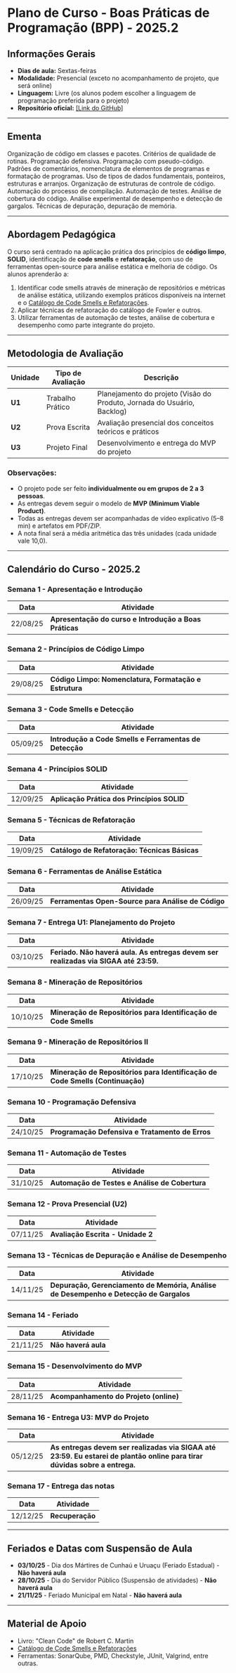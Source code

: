 # Plano de Curso - Boas Práticas de Programação (BPP) - 2025.2

## Informações Gerais

- **Dias de aula:** Sextas-feiras
- **Modalidade:** Presencial (exceto no acompanhamento de projeto, que será online)
- **Linguagem:** Livre (os alunos podem escolher a linguagem de programação preferida para o projeto)
- **Repositório oficial:** [\[Link do GitHub\]](https://github.com/fmarquesfilho/bpp-2025-2)

---

## Ementa

Organização de código em classes e pacotes. Critérios de qualidade de rotinas. Programação defensiva. Programação com pseudo-código. Padrões de comentários, nomenclatura de elementos de programas e formatação de programas. Uso de tipos de dados fundamentais, ponteiros, estruturas e arranjos. Organização de estruturas de controle de código. Automação do processo de compilação. Automação de testes. Análise de cobertura do código. Análise experimental de desempenho e detecção de gargalos. Técnicas de depuração, depuração de memória.

---

## Abordagem Pedagógica

O curso será centrado na aplicação prática dos princípios de **código limpo**, **SOLID**, identificação de **code smells** e **refatoração**, com uso de ferramentas open-source para análise estática e melhoria de código. Os alunos aprenderão a:

1. Identificar code smells através de mineração de repositórios e métricas de análise estática, utilizando exemplos práticos disponíveis na internet e o [Catálogo de Code Smells e Refatorações](https://luzkan.github.io/smells/).
2. Aplicar técnicas de refatoração do catálogo de Fowler e outros.
3. Utilizar ferramentas de automação de testes, análise de cobertura e desempenho como parte integrante do projeto.

---

## Metodologia de Avaliação

| Unidade | Tipo de Avaliação | Descrição |
|---------|-------------------|-----------|
| **U1**  | Trabalho Prático  | Planejamento do projeto (Visão do Produto, Jornada do Usuário, Backlog) |
| **U2**  | Prova Escrita     | Avaliação presencial dos conceitos teóricos e práticos |
| **U3**  | Projeto Final     | Desenvolvimento e entrega do MVP do projeto |

### Observações:
- O projeto pode ser feito **individualmente ou em grupos de 2 a 3 pessoas**.
- As entregas devem seguir o modelo de **MVP (Minimum Viable Product)**.
- Todas as entregas devem ser acompanhadas de vídeo explicativo (5–8 min) e artefatos em PDF/ZIP.
- A nota final será a média aritmética das três unidades (cada unidade vale 10,0).

---

## Calendário do Curso - 2025.2

### **Semana 1** - Apresentação e Introdução
| Data | Atividade |
|------|-----------|
| 22/08/25 | **Apresentação do curso e Introdução a Boas Práticas** |

### **Semana 2** - Princípios de Código Limpo
| Data | Atividade |
|------|-----------|
| 29/08/25 | **Código Limpo: Nomenclatura, Formatação e Estrutura** |

### **Semana 3** - Code Smells e Detecção
| Data | Atividade |
|------|-----------|
| 05/09/25 | **Introdução a Code Smells e Ferramentas de Detecção** |

### **Semana 4** - Princípios SOLID
| Data | Atividade |
|------|-----------|
| 12/09/25 | **Aplicação Prática dos Princípios SOLID** |

### **Semana 5** - Técnicas de Refatoração
| Data | Atividade |
|------|-----------|
| 19/09/25 | **Catálogo de Refatoração: Técnicas Básicas** |

### **Semana 6** - Ferramentas de Análise Estática
| Data | Atividade |
|------|-----------|
| 26/09/25 | **Ferramentas Open-Source para Análise de Código** |

### **Semana 7** - Entrega U1: Planejamento do Projeto
| Data     | Atividade                                          |
|----------|----------------------------------------------------|
| 03/10/25 | **Feriado. Não haverá aula. As entregas devem ser realizadas via SIGAA até 23:59.** |

### **Semana 8** - Mineração de Repositórios
| Data | Atividade |
|------|-----------|
| 10/10/25 | **Mineração de Repositórios para Identificação de Code Smells** |

### **Semana 9** - Mineração de Repositórios II
| Data | Atividade |
|------|-----------|
| 17/10/25 | **Mineração de Repositórios para Identificação de Code Smells (Continuação)** |

### **Semana 10** - Programação Defensiva
| Data | Atividade |
|------|-----------|
| 24/10/25 | **Programação Defensiva e Tratamento de Erros** |

### **Semana 11** - Automação de Testes
| Data | Atividade |
|------|-----------|
| 31/10/25 | **Automação de Testes e Análise de Cobertura** |

### **Semana 12** - Prova Presencial (U2)
| Data | Atividade |
|------|-----------|
| 07/11/25 | **Avaliação Escrita - Unidade 2** |

### **Semana 13** - Técnicas de Depuração e Análise de Desempenho
| Data | Atividade |
|------|-----------|
| 14/11/25 | **Depuração, Gerenciamento de Memória, Análise de Desempenho e Detecção de Gargalos** |

### **Semana 14** - Feriado
| Data | Atividade |
|------|-----------|
| 21/11/25 | **Não haverá aula** |

### **Semana 15** - Desenvolvimento do MVP
| Data | Atividade |
|------|-----------|
| 28/11/25 | **Acompanhamento do Projeto (online)** |

### **Semana 16** - Entrega U3: MVP do Projeto
| Data | Atividade |
|------|-----------|
| 05/12/25 | **As entregas devem ser realizadas via SIGAA até 23:59. Eu estarei de plantão online para tirar dúvidas sobre a entrega.** |

### **Semana 17** - Entrega das notas
| Data | Atividade |
|------|-----------|
| 12/12/25 | **Recuperação** |

---

## Feriados e Datas com Suspensão de Aula

- **03/10/25** - Dia dos Mártires de Cunhaú e Uruaçu (Feriado Estadual) - **Não haverá aula**
- **28/10/25** - Dia do Servidor Público (Suspensão de atividades) - **Não haverá aula**
- **21/11/25** - Feriado Municipal em Natal - **Não haverá aula**

---

## Material de Apoio

- Livro: "Clean Code" de Robert C. Martin
- [Catálogo de Code Smells e Refatorações](https://luzkan.github.io/smells/)
- Ferramentas: SonarQube, PMD, Checkstyle, JUnit, Valgrind, entre outras.

